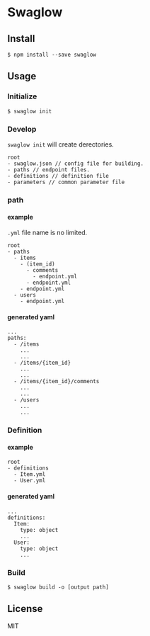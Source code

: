 # Swaglow

## Install
```
$ npm install --save swaglow
```

## Usage
### Initialize
```
$ swaglow init
```
### Develop
`swaglow init` will create derectories.

```
root
- swaglow.json // config file for building.
- paths // endpoint files.
- definitions // definition file
- parameters // common parameter file
```

### path
#### example
`.yml` file name is no limited.

```
root
- paths
  - items
    - (item_id)
      - comments
        - endpoint.yml
      - endpoint.yml
    - endpoint.yml
  - users
    - endpoint.yml
```

#### generated yaml
```
...
paths:
  - /items
    ...
    ...
  - /items/{item_id}
    ...
    ...
  - /items/{item_id}/comments
    ...
    ...
  - /users
    ...
    ...
```

### Definition
#### example
```
root
- definitions
  - Item.yml
  - User.yml
```

#### generated yaml
```
...
definitions:
  Item:
    type: object
    ...
  User:
    type: object
    ...
```

### Build
```
$ swaglow build -o [output path]
```

## License
MIT